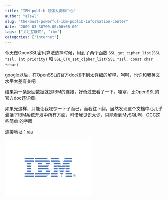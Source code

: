 ```yaml
---
title: "IBM publib 最强大资料中心"
author: "alswl"
slug: "the-most-powerful-ibm-publib-information-center"
date: "2009-03-30T00:00:00+08:00"
tags: ["关注互联网", "ibm"]
categories: ["internet"]
---
```


今天做OpenSSL密码算法选择时候，用到了两个函数 `SSL_get_cipher_list(SSL *ssl, int priority)` 和
`SSL_CTX_set_cipher_list(SSL *ssl, const char *char)`

google以后，在OpenSSL的官方doc找不到太详细的解释，呵呵，也许和我英文水平太差有关吧

结果第一条返回数据就是IBM的连接，好奇过去看了一下，哇塞，比OpenSSL的官方doc还详细。

如果光这样，只能让我吃惊一下子而已，而我往下翻，居然发现这个文档中心几乎囊括了IBM系统开发中所有方面，可惜我见识太少，只能看到MySQL啊，GCC这些简单
的字眼

连接地址：[via](http://publib.boulder.ibm.com/infocenter/tpfhelp/current/index.jsp?topic=/com.ibm.ztpf-ztpfdf.doc_put.cur/gtpc2/cpp_ssl_ctx_set_cipher_list.html)

![image](../../static/images/upload_dropbox/200903/ibm.png)
